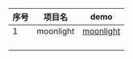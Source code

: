 | 序号  | 项目名    | demo                                                         |
| --------- | ------------------------------------------------------------ | ------------------------------------------------------------ |
| 1 | moonlight | [moonlight](https://jessiceee.github.io/font-end/HTML+CSS+JavaScript/HTML+CSS/moonlight/index.html) |
|   |   |                                                              |
|           |           |                                                              |
||||
||||
